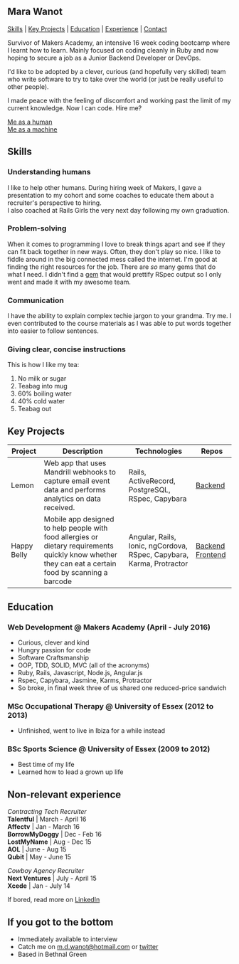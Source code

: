 Mara Wanot
----------
[Skills](#skills) | [Key Projects](#key-projects) | [Education](#education) | [Experience](#non-relevant-experience) | [Contact](#if-you-got-to-the-bottom)

Survivor of Makers Academy, an intensive 16 week coding bootcamp where I learnt how to learn. Mainly focused on coding cleanly in Ruby and now hoping to secure a job as a Junior Backend Developer or DevOps.

I'd like to be adopted by a clever, curious (and hopefully very skilled) team who write software to try to take over the world (or just be really useful to other people).

I made peace with the feeling of discomfort and working past the limit of my current knowledge. Now I can code. Hire me?

[Me as a human](https://twitter.com/marawanot)  
[Me as a machine](https://github.com/geekg1rl)  

Skills
------

### Understanding humans
I like to help other humans. During hiring week of Makers, I gave a presentation to my cohort and some coaches to educate them about a recruiter's perspective to hiring.  
I also coached at Rails Girls the very next day following my own graduation.

### Problem-solving
When it comes to programming I love to break things apart and see if they can fit back together in new ways. Often, they don't play so nice. I like to fiddle around in the big connected mess called the internet. I'm good at finding the right resources for the job. There are *so* many gems that do what I need. I didn't find a [gem](https://github.com/GeekG1rl/rspect_rspec_formatter) that would prettify RSpec output so I only went and made it with my awesome team.

### Communication
I have the ability to explain complex techie jargon to your grandma. Try me. I even contributed to the course materials as I was able to put words together into easier to follow sentences. 

### Giving clear, concise instructions
This is how I like my tea:  
1. No milk or sugar  
2. Teabag into mug  
3. 60% boiling water   
4. 40% cold water  
5. Teabag out 


Key Projects
------------
| Project | Description | Technologies | Repos
|---|---|---|---|
| Lemon | Web app that uses Mandrill webhooks to capture email event data and performs analytics on data received. | Rails, ActiveRecord, PostgreSQL, RSpec, Capybara | [Backend](https://github.com/GeekG1rl/lemon) | 
| Happy Belly | Mobile app designed to help people with food allergies or dietary requirements quickly know whether they can eat a certain food by scanning a barcode | Angular, Rails, Ionic, ngCordova, RSpec, Capybara, Karma, Protractor | [Backend](https://github.com/harrim91/allergy_scanner_backend)  [Frontend](https://github.com/harrim91/allergy_scanner_frontend)

Education
---------
### Web Development @ Makers Academy (April - July 2016)
- Curious, clever and kind
- Hungry passion for code
- Software Craftsmanship
- OOP, TDD, SOLID, MVC (all of the acronyms)
- Ruby, Rails, Javascript, Node.js, Angular.js
- Rspec, Capybara, Jasmine, Karms, Protractor
- So broke, in final week three of us shared one reduced-price sandwich

### MSc Occupational Therapy @ University of Essex (2012 to 2013)

- Unfinished, went to live in Ibiza for a while instead

### BSc Sports Science @ University of Essex (2009 to 2012)
- Best time of my life
- Learned how to lead a grown up life


Non-relevant experience
-----------------------
*Contracting Tech Recruiter*   
**Talentful** | March - April 16   
**Affectv** | Jan - March 16  
**BorrowMyDoggy** | Dec - Feb 16  
**LostMyName** | Aug - Dec 15   
**AOL** | June - Aug 15   
**Qubit** | May - June 15     

*Cowboy Agency Recruiter*  
**Next Ventures** | July - April 15  
**Xcede** | Jan - July 14   

If bored, read more on [LinkedIn](https://uk.linkedin.com/in/marawanot) 


If you got to the bottom
------------------------
- Immediately available to interview 
- Catch me on m.d.wanot@hotmail.com or [twitter](https://twitter.com/marawanot) 
- Based in Bethnal Green